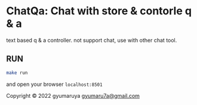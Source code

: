 # ChatQa: Chat with store & contorle q & a 

text based q & a controller.
not support chat, use with other chat tool.

## RUN

```bash
make run
```

and open your browser `localhost:8501`

Copyright © 2022 gyumaruya gyumaru7a@gmail.com
